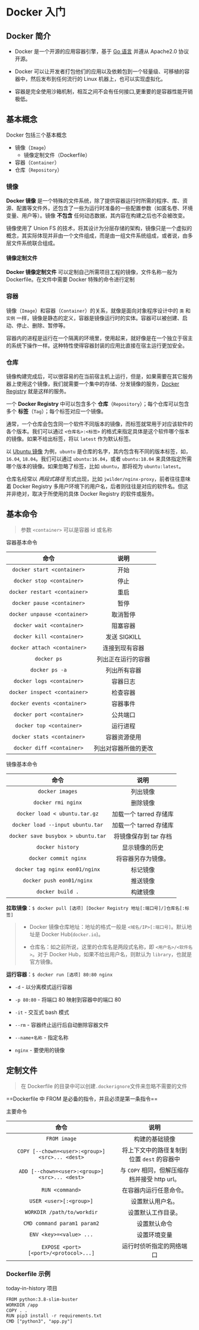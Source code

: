 # Docker 入门

## Docker 简介

- Docker 是一个开源的应用容器引擎，基于 [Go 语言](https://www.runoob.com/go/go-tutorial.html) 并遵从 Apache2.0 协议开源。

- Docker 可以让开发者打包他们的应用以及依赖包到一个轻量级、可移植的容器中，然后发布到任何流行的 Linux 机器上，也可以实现虚拟化。

- 容器是完全使用沙箱机制，相互之间不会有任何接口,更重要的是容器性能开销极低。

## 基本概念

Docker 包括三个基本概念

- 镜像（`Image`）
  - 镜像定制文件（Dockerfile）
- 容器（`Container`）
- 仓库（`Repository`）

### 镜像

**Docker 镜像** 是一个特殊的文件系统，除了提供容器运行时所需的程序、库、资源、配置等文件外，还包含了一些为运行时准备的一些配置参数（如匿名卷、环境变量、用户等）。镜像 **不包含** 任何动态数据，其内容在构建之后也不会被改变。

镜像使用了 Union FS 的技术，将其设计为分层存储的架构，镜像只是一个虚拟的概念，其实际体现并非由一个文件组成，而是由一组文件系统组成，或者说，由多层文件系统联合组成。

#### 镜像定制文件

**Docker 镜像定制文件** 可以定制自己所需项目工程的镜像，文件名称一般为 Dockerfile。在文件中需要 Docker 特殊的命令进行定制

### 容器

镜像（`Image`）和容器（`Container`）的关系，就像是面向对象程序设计中的 `类` 和 `实例` 一样，镜像是静态的定义，容器是镜像运行时的实体。容器可以被创建、启动、停止、删除、暂停等。

容器内的进程是运行在一个隔离的环境里，使用起来，就好像是在一个独立于宿主的系统下操作一样。这种特性使得容器封装的应用比直接在宿主运行更加安全。

### 仓库

镜像构建完成后，可以很容易的在当前宿主机上运行，但是，如果需要在其它服务器上使用这个镜像，我们就需要一个集中的存储、分发镜像的服务，[Docker Registry](https://example.com) 就是这样的服务。

一个 **Docker Registry** 中可以包含多个 **仓库**（`Repository`）；每个仓库可以包含多个 **标签**（`Tag`）；每个标签对应一个镜像。

通常，一个仓库会包含同一个软件不同版本的镜像，而标签就常用于对应该软件的各个版本。我们可以通过 `<仓库名>:<标签>` 的格式来指定具体是这个软件哪个版本的镜像。如果不给出标签，将以 `latest` 作为默认标签。

以 [Ubuntu 镜像](https://hub.docker.com/_/ubuntu) 为例，`ubuntu` 是仓库的名字，其内包含有不同的版本标签，如，`16.04`, `18.04`。我们可以通过 `ubuntu:16.04`，或者 `ubuntu:18.04` 来具体指定所需哪个版本的镜像。如果忽略了标签，比如 `ubuntu`，那将视为 `ubuntu:latest`。

仓库名经常以 *两段式路径* 形式出现，比如 `jwilder/nginx-proxy`，前者往往意味着 Docker Registry 多用户环境下的用户名，后者则往往是对应的软件名。但这并非绝对，取决于所使用的具体 Docker Registry 的软件或服务。



## 基本命令

> 参数 `<container>` 可以是容器 id 或名称

容器基本命令

|             命令             |         说明         |
| :--------------------------: | :------------------: |
|  `docker start <container>`  |         开始         |
|  `docker stop <container>`   |         停止         |
| `docker restart <container>` |         重启         |
|  `docker pause <container>`  |         暂停         |
| `docker unpause <container>` |       取消暂停       |
|  `docker wait <container>`   |       阻塞容器       |
|  `docker kill <container>`   |     发送 SIGKILL     |
| `docker attach <container>`  |    连接到现有容器    |
|         `docker ps`          |  列出正在运行的容器  |
|        `docker ps -a`        |     列出所有容器     |
|  `docker logs <container>`   |       容器日志       |
| `docker inspect <container>` |       检查容器       |
| `docker events <container>`  |       容器事件       |
|  `docker port <container>`   |       公共端口       |
|   `docker top <container>`   |       运行进程       |
|  `docker stats <container>`  |     容器资源使用     |
|  `docker diff <container>`   | 列出对容器所做的更改 |

镜像基本命令

|                命令                |          说明          |
| :--------------------------------: | :--------------------: |
|          `docker images`           |        列出镜像        |
|         `docker rmi nginx`         |        删除镜像        |
|   `docker load < ubuntu.tar.gz`    | 加载一个 tarred 存储库 |
|  `docker load --input ubuntu.tar`  | 加载一个 tarred 存储库 |
| `docker save busybox > ubuntu.tar` | 将镜像保存到 tar 存档  |
|          `docker history`          |     显示镜像的历史     |
|       `docker commit nginx`        |   将容器另存为镜像。   |
|   `docker tag nginx eon01/nginx`   |        标记镜像        |
|     `docker push eon01/nginx`      |        推送镜像        |
|          `docker build .`          |        构建镜像        |

**拉取镜像**：`$ docker pull [选项] [Docker Registry 地址[:端口号]/]仓库名[:标签]`

> - Docker 镜像仓库地址：地址的格式一般是 `<域名/IP>[:端口号]`。默认地址是 Docker Hub(`docker.io`)。
>
> - 仓库名：如之前所说，这里的仓库名是两段式名称，即 `<用户名>/<软件名>`。对于 Docker Hub，如果不给出用户名，则默认为 `library`，也就是官方镜像。

**运行容器**：`$ docker run [选项] 80:80 nginx`

- `-d` - 以分离模式运行容器
- `-p 80:80` - 将端口 80 映射到容器中的端口 80

- `-it` - 交互式 bash 模式
- `--rm` - 容器终止运行后自动删除容器文件
- `--name+名称` - 指定名称
- `nginx` - 要使用的镜像

## 定制文件

> 在 Dockerfile 的目录中可以创建`.dockerignore`文件来忽略不需要的文件

==Dockerfile 中 FROM 是必备的指令，并且必须是第一条指令==

主要命令

|                      命令                       |                     说明                      |
| :---------------------------------------------: | :-------------------------------------------: |
|                  `FROM image`                   |                构建的基础镜像                 |
| `COPY [--chown=<user>:<group>] <src>... <dest>` |  将上下文中的路径复制到位置 `dest` 的容器中   |
| `ADD [--chown=<user>:<group>] <src>... <dest>`  | 与 `COPY` 相同，但解压缩存档并接受 http url。 |
|                 `RUN <command>`                 |            在容器内运行任意命令。             |
|             `USER <user>[:<group>]`             |               设置默认用户名。                |
|           `WORKDIR /path/to/workdir`            |              设置默认工作目录。               |
|           `CMD command param1 param2`           |                 设置默认命令                  |
|             `ENV <key>=<value> ...`             |                 设置环境变量                  |
|     `EXPOSE <port> [<port>/<protocol>...]`      |           运行时侦听指定的网络端口            |

### Dockerfile 示例

today-in-history 项目

```txt
FROM python:3.8-slim-buster
WORKDIR /app
COPY . .
RUN pip3 install -r requirements.txt
CMD ["python3", "app.py"]
```
